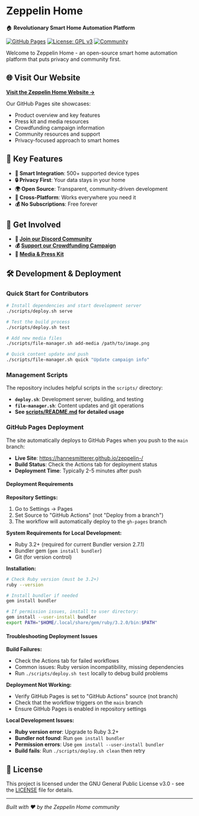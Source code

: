 # Zeppelin Home 

🏠 **Revolutionary Smart Home Automation Platform**

[![GitHub Pages](https://img.shields.io/badge/GitHub%20Pages-Live%20Site-brightgreen)](https://hannesmitterer.github.io/zeppelin-/)
[![License: GPL v3](https://img.shields.io/badge/License-GPLv3-blue.svg)](LICENSE)
[![Community](https://img.shields.io/badge/Community-Join%20Discord-7289da)](https://discord.gg/zeppelinhome)

Welcome to Zeppelin Home - an open-source smart home automation platform that puts privacy and community first.

## 🌐 Visit Our Website

**[Visit the Zeppelin Home Website →](https://hannesmitterer.github.io/zeppelin-/)**

Our GitHub Pages site showcases:
- Product overview and key features
- Press kit and media resources  
- Crowdfunding campaign information
- Community resources and support
- Privacy-focused approach to smart homes

## 🚀 Key Features

- **🔗 Smart Integration**: 500+ supported device types
- **🔒 Privacy First**: Your data stays in your home
- **🌍 Open Source**: Transparent, community-driven development  
- **📱 Cross-Platform**: Works everywhere you need it
- **💰 No Subscriptions**: Free forever

## 🤝 Get Involved

- **💬 [Join our Discord Community](https://discord.gg/zeppelinhome)**
- **💰 [Support our Crowdfunding Campaign](https://hannesmitterer.github.io/zeppelin-/#support-our-mission)**
- **📰 [Media & Press Kit](https://hannesmitterer.github.io/zeppelin-/#press-kit)**

## 🛠️ Development & Deployment

### Quick Start for Contributors

```bash
# Install dependencies and start development server
./scripts/deploy.sh serve

# Test the build process
./scripts/deploy.sh test

# Add new media files
./scripts/file-manager.sh add-media /path/to/image.png

# Quick content update and push
./scripts/file-manager.sh quick "Update campaign info"
```

### Management Scripts

The repository includes helpful scripts in the `scripts/` directory:

- **`deploy.sh`**: Development server, building, and testing
- **`file-manager.sh`**: Content updates and git operations
- **See [scripts/README.md](scripts/README.md) for detailed usage**

### GitHub Pages Deployment

The site automatically deploys to GitHub Pages when you push to the `main` branch:
- **Live Site**: https://hannesmitterer.github.io/zeppelin-/
- **Build Status**: Check the Actions tab for deployment status
- **Deployment Time**: Typically 2-5 minutes after push

#### Deployment Requirements

**Repository Settings:**
1. Go to Settings → Pages
2. Set Source to "GitHub Actions" (not "Deploy from a branch")
3. The workflow will automatically deploy to the `gh-pages` branch

**System Requirements for Local Development:**
- Ruby 3.2+ (required for current Bundler version 2.7.1)
- Bundler gem (`gem install bundler`)
- Git (for version control)

**Installation:**
```bash
# Check Ruby version (must be 3.2+)
ruby --version

# Install bundler if needed
gem install bundler

# If permission issues, install to user directory:
gem install --user-install bundler
export PATH="$HOME/.local/share/gem/ruby/3.2.0/bin:$PATH"
```

#### Troubleshooting Deployment Issues

**Build Failures:**
- Check the Actions tab for failed workflows
- Common issues: Ruby version incompatibility, missing dependencies
- Run `./scripts/deploy.sh test` locally to debug build problems

**Deployment Not Working:**
- Verify GitHub Pages is set to "GitHub Actions" source (not branch)
- Check that the workflow triggers on the `main` branch
- Ensure GitHub Pages is enabled in repository settings

**Local Development Issues:**
- **Ruby version error**: Upgrade to Ruby 3.2+ 
- **Bundler not found**: Run `gem install bundler`
- **Permission errors**: Use `gem install --user-install bundler`
- **Build fails**: Run `./scripts/deploy.sh clean` then retry

## 📄 License

This project is licensed under the GNU General Public License v3.0 - see the [LICENSE](LICENSE) file for details.

---

*Built with ❤️ by the Zeppelin Home community*